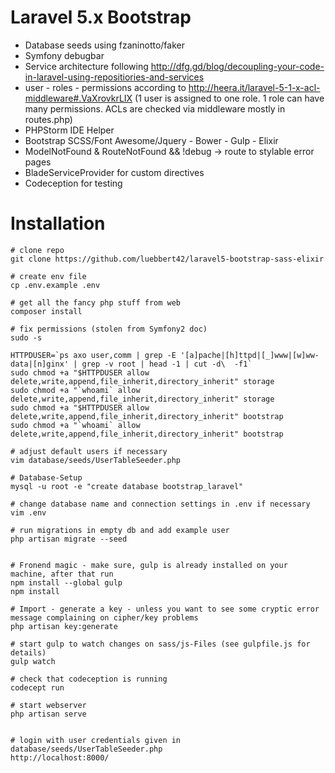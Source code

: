 # Laravel 5.x Bootstrap

* Database seeds using fzaninotto/faker
* Symfony debugbar
* Service architecture following http://dfg.gd/blog/decoupling-your-code-in-laravel-using-repositiories-and-services
* user - roles - permissions according to http://heera.it/laravel-5-1-x-acl-middleware#.VaXrovkrLIX (1 user is assigned to one role. 1 role can have many permissions. ACLs are checked via middleware mostly in routes.php)
* PHPStorm IDE Helper
* Bootstrap SCSS/Font Awesome/Jquery - Bower - Gulp - Elixir
* ModelNotFound & RouteNotFound && !debug -> route to stylable error pages
* BladeServiceProvider for custom directives
* Codeception for testing

# Installation


```
# clone repo
git clone https://github.com/luebbert42/laravel5-bootstrap-sass-elixir

# create env file
cp .env.example .env

# get all the fancy php stuff from web
composer install

# fix permissions (stolen from Symfony2 doc)
sudo -s

HTTPDUSER=`ps axo user,comm | grep -E '[a]pache|[h]ttpd|[_]www|[w]ww-data|[n]ginx' | grep -v root | head -1 | cut -d\  -f1`
sudo chmod +a "$HTTPDUSER allow delete,write,append,file_inherit,directory_inherit" storage
sudo chmod +a "`whoami` allow delete,write,append,file_inherit,directory_inherit" storage
sudo chmod +a "$HTTPDUSER allow delete,write,append,file_inherit,directory_inherit" bootstrap
sudo chmod +a "`whoami` allow delete,write,append,file_inherit,directory_inherit" bootstrap

# adjust default users if necessary
vim database/seeds/UserTableSeeder.php

# Database-Setup 
mysql -u root -e "create database bootstrap_laravel"

# change database name and connection settings in .env if necessary
vim .env

# run migrations in empty db and add example user
php artisan migrate --seed
 

# Fronend magic - make sure, gulp is already installed on your machine, after that run
npm install --global gulp
npm install

# Import - generate a key - unless you want to see some cryptic error message complaining on cipher/key problems
php artisan key:generate

# start gulp to watch changes on sass/js-Files (see gulpfile.js for details)
gulp watch

# check that codeception is running 
codecept run

# start webserver 
php artisan serve


# login with user credentials given in database/seeds/UserTableSeeder.php
http://localhost:8000/

```